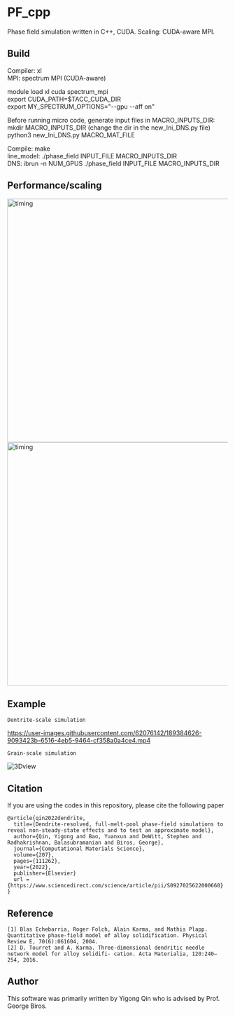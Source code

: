 # PF_cpp
Phase field simulation written in C++, CUDA. Scaling: CUDA-aware MPI. 

## Build

Compiler: xl   
MPI: spectrum MPI (CUDA-aware)  

module load xl cuda spectrum_mpi  
export CUDA_PATH=$TACC_CUDA_DIR  
export MY_SPECTRUM_OPTIONS="--gpu --aff on" 

Before running micro code, generate input files in MACRO_INPUTS_DIR:  
mkdir MACRO_INPUTS_DIR            (change the dir in the new_Ini_DNS.py file)  
python3 new_Ini_DNS.py MACRO_MAT_FILE

Compile: make  
line_model: ./phase_field INPUT_FILE MACRO_INPUTS_DIR  
DNS: ibrun -n NUM_GPUS ./phase_field INPUT_FILE MACRO_INPUTS_DIR 
     
## Performance/scaling
 
<img width="556" alt="timing" src="https://user-images.githubusercontent.com/62076142/119079589-00022f00-b9be-11eb-837f-288778b5244c.png">

<img width="556" alt="timing" src="https://user-images.githubusercontent.com/62076142/119079655-23c57500-b9be-11eb-844f-21b30837c56c.png">

## Example
```
Dentrite-scale simulation
```
https://user-images.githubusercontent.com/62076142/189384626-9093423b-6516-4eb5-9464-cf358a0a4ce4.mp4
```
Grain-scale simulation
```
![3Dview](https://user-images.githubusercontent.com/62076142/189384211-b82a2127-dd0f-4581-9a7e-67f8576419e9.png)

## Citation

If you are using the codes in this repository, please cite the following paper
```
@article{qin2022dendrite,
  title={Dendrite-resolved, full-melt-pool phase-field simulations to reveal non-steady-state effects and to test an approximate model},
  author={Qin, Yigong and Bao, Yuanxun and DeWitt, Stephen and Radhakrishnan, Balasubramanian and Biros, George},
  journal={Computational Materials Science},
  volume={207},
  pages={111262},
  year={2022},
  publisher={Elsevier}
  url = {https://www.sciencedirect.com/science/article/pii/S0927025622000660}
}
```

## Reference
```
[1] Blas Echebarria, Roger Folch, Alain Karma, and Mathis Plapp. Quantitative phase-field model of alloy solidification. Physical Review E, 70(6):061604, 2004.
[2] D. Tourret and A. Karma. Three-dimensional dendritic needle network model for alloy solidifi- cation. Acta Materialia, 120:240–254, 2016.
```
## Author
This software was primarily written by Yigong Qin who is advised by Prof. George Biros.

